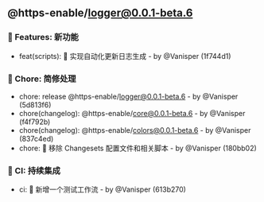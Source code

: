 ## @https-enable/logger@0.0.1-beta.6

### 🚀 Features: 新功能

- feat(scripts): 🚀 实现自动化更新日志生成 - by @Vanisper (1f744d1)

### 🏡 Chore: 简修处理

- chore: release @https-enable/logger@0.0.1-beta.6 - by @Vanisper (5d813f6)
- chore(changelog): @https-enable/core@0.0.1-beta.6 - by @Vanisper (f4f792b)
- chore(changelog): @https-enable/colors@0.0.1-beta.6 - by @Vanisper (837c4ed)
- chore: 🏡 移除 Changesets 配置文件和相关脚本 - by @Vanisper (180bb02)

### 🤖 CI: 持续集成

- ci: 🤖 新增一个测试工作流 - by @Vanisper (613b270)
